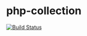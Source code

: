 php-collection
==============

[![Build Status](https://travis-ci.org/urakozz/php-collection.svg?branch=master)](https://travis-ci.org/urakozz/php-collection)
